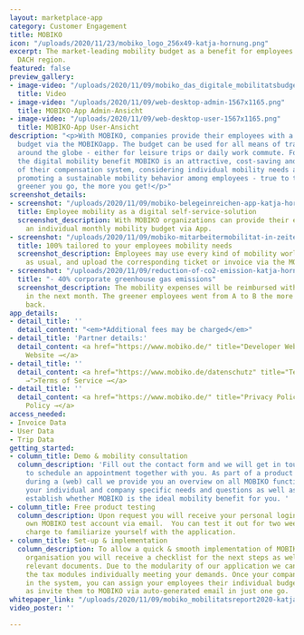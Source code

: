 ```yaml
---
layout: marketplace-app
category: Customer Engagement
title: MOBIKO
icon: "/uploads/2020/11/23/mobiko_logo_256x49-katja-hornung.png"
excerpt: The market-leading mobility budget as a benefit for employees within the
  DACH region.
featured: false
preview_gallery:
- image-video: "/uploads/2020/11/09/mobiko_das_digitale_mobilitatsbudget_fur_mitarbeiter-katja-hornung.mp4"
  title: Video
- image-video: "/uploads/2020/11/09/web-desktop-admin-1567x1165.png"
  title: MOBIKO-App Admin-Ansicht
- image-video: "/uploads/2020/11/09/web-desktop-user-1567x1165.png"
  title: MOBIKO-App User-Ansicht
description: "<p>With MOBIKO, companies provide their employees with a monthly mobility
  budget via the MOBIKOapp. The budget can be used for all means of transportation
  around the globe - either for leisure trips or daily work commute. For companies
  the digital mobility benefit MOBIKO is an attractive, cost-saving and easy-to-use-component
  of their compensation system, considering individual mobility needs and moreover
  promoting a sustainable mobility behavior among employees - true to the motto: the
  greener you go, the more you get!</p>"
screenshot_details:
- screenshot: "/uploads/2020/11/09/mobiko-belegeinreichen-app-katja-hornung.jpg"
  title: Employee mobility as a digital self-service-solution
  screenshot_description: With MOBIKO organizations can provide their employees with
    an individual monthly mobility budget via App.
- screenshot: "/uploads/2020/11/09/mobiko-mitarbeitermobilitat-in-zeiten-von-corona-katja-hornung.png"
  title: 100% tailored to your employees mobility needs
  screenshot_description: Employees may use every kind of mobility worldwide, pay
    as usual, and upload the corresponding ticket or invoice via the MOBIKO App.
- screenshot: "/uploads/2020/11/09/reduction-of-co2-emission-katja-hornung.png"
  title: "- 40% corporate greenhouse gas emissions"
  screenshot_description: The mobility expenses will be reimbursed with the salary
    in the next month. The greener employees went from A to B the more net they get
    back.
app_details:
- detail_title: ''
  detail_content: "<em>*Additional fees may be charged</em>"
- detail_title: 'Partner details:'
  detail_content: <a href="https://www.mobiko.de/" title="Developer Website →">Developer
    Website →</a>
- detail_title: ''
  detail_content: <a href="https://www.mobiko.de/datenschutz" title="Terms of Service
    →">Terms of Service →</a>
- detail_title: ''
  detail_content: <a href="https://www.mobiko.de/" title="Privacy Policy →">Privacy
    Policy →</a>
access_needed:
- Invoice Data
- User Data
- Trip Data
getting_started:
- column_title: Demo & mobility consultation
  column_description: 'Fill out the contact form and we will get in touch with you
    to schedule an appointment together with you. As part of a product demonstration
    during a (web) call we provide you an overview on all MOBIKO functions, discussing
    your individual and company specific needs and questions as well as demands and
    establish whether MOBIKO is the ideal mobility benefit for you. '
- column_title: Free product testing
  column_description: Upon request you will receive your personal login data for your
    own MOBIKO test account via email.  You can test it out for two weeks free of
    charge to familiarize yourself with the application.
- column_title: Set-up & implementation
  column_description: To allow a quick & smooth implementation of MOBIKO within your
    organisation you will receive a checklist for the next steps as well as all contract
    relevant documents. Due to the modularity of our application we can configurate
    the tax modules individually meeting your demands. Once your company is set-up
    in the system, you can assign your employees their individual budgets as well
    as invite them to MOBIKO via auto-generated email in just one go.
whitepaper_link: "/uploads/2020/11/09/mobiko_mobilitatsreport2020-katja-hornung.pdf"
video_poster: ''

---
```

